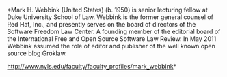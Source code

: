 *Mark H. Webbink (United States)
(b. 1950) is senior lecturing fellow at Duke University School of Law.
Webbink is the former general counsel of Red Hat, Inc., and presently
serves on the board of directors of the Software Freedom Law Center. A
founding member of the editorial board of the International Free and
Open Source Software Law Review. In May 2011 Webbink assumed the role of
editor and publisher of the well known open source blog Groklaw.

<http://www.nyls.edu/faculty/faculty_profiles/mark_webbink>*
